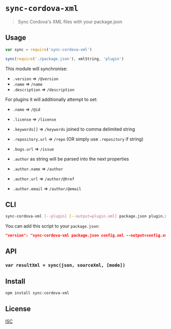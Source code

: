 # `sync-cordova-xml`

> Sync Cordova's XML files with your package.json

## Usage

```js
var sync = require('sync-cordova-xml')

sync(require('./package.json'), xmlString, 'plugin')

```

This module will synchronise:

* `.version` => `/@version`
* `.name` => `/name`
* `.description` => `/description`

For plugins it will additionally attempt to set:

* `.name` => `/@id`
* `.license` => `/license`
* `.keywords[]` => `/keywords` joined to comma delimited string

* `.repository.url` => `/repo` (OR simply use `.repository` if string)
* `.bugs.url` => `/issue`
* `.author` as string will be parsed into the next properties
* `.author.name` => `/author`
* `.author.url` => `/author/@href`
* `.author.email` => `/author/@email`

## CLI

```sh
sync-cordova-xml [--plugin] [--output=plugin.xml] package.json plugin.xml
```

You can add this script to your `package.json`:

```json
"version": "sync-cordova-xml package.json config.xml --output=config.xml"
```

## API

### `var resultXml = sync(json, sourceXml, [mode])`

## Install

```sh
npm install sync-cordova-xml
```

## License

[ISC](LICENSE.md)
